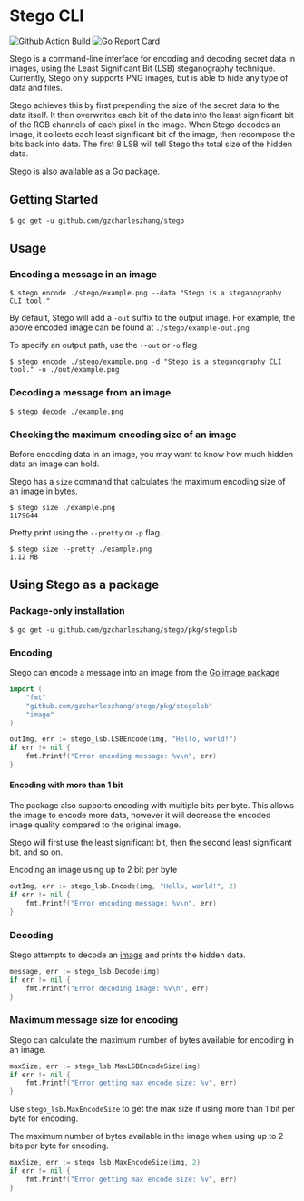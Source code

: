 # Stego CLI

![Github Action Build](https://github.com/gzcharleszhang/stego/workflows/Build/badge.svg)
[![Go Report Card](https://goreportcard.com/badge/github.com/gzcharleszhang/stego)](https://goreportcard.com/report/github.com/gzcharleszhang/stego)

Stego is a command-line interface for encoding and decoding secret data in images,
using the Least Significant Bit (LSB) steganography technique. Currently, Stego only supports PNG images,
but is able to hide any type of data and files.

Stego achieves this by first prepending the size of the secret data to the data itself.
It then overwrites each bit of the data
into the least significant bit of the RGB channels of each pixel
in the image. When Stego decodes an image, it collects each
least significant bit of the image,
then recompose the bits back into data. The first 8 LSB will tell
Stego the total size of the hidden data.

Stego is also available as a Go [package](#Using-Stego-as-a-package).

## Getting Started
```shell
$ go get -u github.com/gzcharleszhang/stego
```

## Usage

### Encoding a message in an image
```shell
$ stego encode ./stego/example.png --data "Stego is a steganography CLI tool."
```
By default, Stego will add a `-out` suffix to the output image. For example, the above encoded image
can be found at `./stego/example-out.png`

To specify an output path, use the `--out` or `-o` flag
```shell
$ stego encode ./stego/example.png -d "Stego is a steganography CLI tool." -o ./out/example.png
```

### Decoding a message from an image
```shell
$ stego decode ./example.png
```

### Checking the maximum encoding size of an image
Before encoding data in an image, you may want to know
how much hidden data an image can hold.

Stego has a `size` command that calculates the
maximum encoding size of an image in bytes.
```shell
$ stego size ./example.png
1179644
```

Pretty print using the `--pretty` or `-p` flag.
```shell
$ stego size --pretty ./example.png
1.12 MB
```

## Using Stego as a package
### Package-only installation
```shell
$ go get -u github.com/gzcharleszhang/stego/pkg/stegolsb
```

### Encoding
Stego can encode a message into an image from the [Go image package](https://golang.org/pkg/image/)

```go
import (
    "fmt"
    "github.com/gzcharleszhang/stego/pkg/stegolsb"
    "image"
)

outImg, err := stego_lsb.LSBEncode(img, "Hello, world!")
if err != nil {
    fmt.Printf("Error encoding message: %v\n", err)
}
```

#### Encoding with more than 1 bit
The package also supports encoding with multiple bits per byte.
This allows the image to encode more data, however it will decrease
the encoded image quality compared to the original image.

Stego will first use the least significant bit, then the second
least significant bit, and so on.

Encoding an image using up to 2 bit per byte
```go
outImg, err := stego_lsb.Encode(img, "Hello, world!", 2)
if err != nil {
    fmt.Printf("Error encoding message: %v\n", err)
}
```

### Decoding
Stego attempts to decode an [image](https://golang.org/pkg/image/)
and prints the hidden data.
```go
message, err := stego_lsb.Decode(img)
if err != nil {
    fmt.Printf("Error decoding image: %v\n", err)
}
```

### Maximum message size for encoding
Stego can calculate the maximum number of bytes available for
encoding in an image.

```go
maxSize, err := stego_lsb.MaxLSBEncodeSize(img)
if err != nil {
    fmt.Printf("Error getting max encode size: %v", err)
}
```

Use `stego_lsb.MaxEncodeSize` to get the max size if using
more than 1 bit per byte for encoding.

The maximum number of bytes available in the image
when using up to 2 bits per byte for encoding.
```go
maxSize, err := stego_lsb.MaxEncodeSize(img, 2)
if err != nil {
    fmt.Printf("Error getting max encode size: %v", err)
}
```
